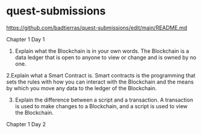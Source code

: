 # quest-submissions

https://github.com/badtierras/quest-submissions/edit/main/README.md

Chapter 1 Day 1

1. Explain what the Blockchain is in your own words.
The Blockchain is a data ledger that is open to anyone to view or change and is owned by no one.

2.Explain what a Smart Contract is.
Smart contracts is the programming that sets the rules with how you can interact with the Blockchain and the means by which you move any data to the ledger of the Blockchain.

3. Explain the difference between a script and a transaction.
A transaction is used to make changes to a Blockchain, and a script is used to view the Blockchain. 

Chapter 1 Day 2
